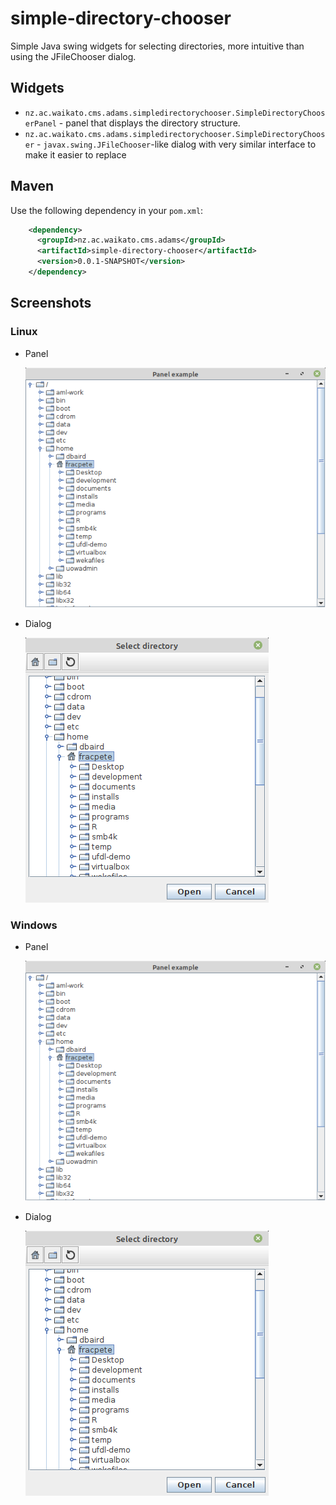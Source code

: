 # simple-directory-chooser
Simple Java swing widgets for selecting directories, more intuitive than using the JFileChooser dialog.

## Widgets

* `nz.ac.waikato.cms.adams.simpledirectorychooser.SimpleDirectoryChooserPanel` - panel that displays the 
  directory structure.
* `nz.ac.waikato.cms.adams.simpledirectorychooser.SimpleDirectoryChooser` - `javax.swing.JFileChooser`-like 
  dialog with very similar interface to make it easier to replace 


## Maven

Use the following dependency in your `pom.xml`:

```xml
    <dependency>
      <groupId>nz.ac.waikato.cms.adams</groupId>
      <artifactId>simple-directory-chooser</artifactId>
      <version>0.0.1-SNAPSHOT</version>
    </dependency>
```


## Screenshots

### Linux

* Panel

  ![Panel under Linux (default icons)](src/site/resources/panel-default-linux.png)


* Dialog

  ![Dialog under Linux (default icons)](src/site/resources/dialog-default-linux.png)


### Windows

* Panel

  ![Panel under Windows (default icons)](src/site/resources/panel-default-linux.png)


* Dialog

  ![Dialog under Windows (default icons)](src/site/resources/dialog-default-linux.png)
